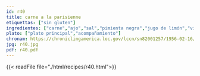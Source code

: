 ```yaml
---
id: r40
title: carne a la parisienne
etiquettas: ["sin gluten"]
ingredientes: ["carne","ajo","sal","pimienta negra","jugo de limón","vinagre de sidra","polvos de chili","orégano","salsa de tomate"]
plato: ["plato principal","acompañamiento"]
chronam: https://chroniclingamerica.loc.gov/lccn/sn82001257/1956-02-16/ed-1/seq-5/
jpg: r40.jpg
pdf: r40.pdf
---
```


{{< readFile file="./html/recipes/r40.html">}}